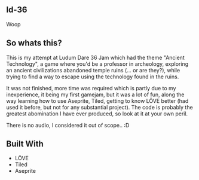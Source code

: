 ld-36
---------------
Woop

## So whats this?
This is my attempt at Ludum Dare 36 Jam which had the theme "Ancient Technology", a game where you'd be a professor in archeology, exploring an
ancient civilizations abandoned temple ruins (... or are they?), while trying to find a way to escape using the technology found in the ruins.

It was not finished, more time was required which is partly due to my inexperience, it being my first gamejam, but it was a lot of fun, along the way learning how to use Aseprite, Tiled, getting to know LÖVE better (had used it before, but not for any substantial project).
The code is probably the greatest abomination I have ever produced, so look at it at your own peril.

There is no audio, I considered it out of scope.. :D

## Built With
* LÖVE
* Tiled
* Aseprite

